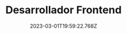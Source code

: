 ---
title: Desarrollador Frontend
company: Consubanco S.A. Institución de Banca Múltiple
range: Mar 2023 - Oct 2023
date: 2023-03-01T19:59:22.768Z
url: ''
activities:
  - activity: Desarrollo y migración de la aplicación Plataforma Unica de Clientes (React Native)
--- 